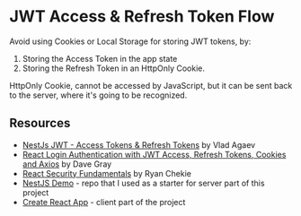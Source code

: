# JWT Access & Refresh Token Flow

Avoid using Cookies or Local Storage for storing JWT tokens, by:
1. Storing the Access Token in the app state
2. Storing the Refresh Token in an HttpOnly Cookie.

HttpOnly Cookie, cannot be accessed by JavaScript, but it can be sent back to the server, where
it's going to be recognized.

## Resources 
- [NestJs JWT - Access Tokens & Refresh Tokens](https://youtu.be/uAKzFhE3rxU) by
  Vlad Agaev
- [React Login Authentication with JWT Access, Refresh Tokens, Cookies and Axios](https://www.youtube.com/watch?v=nI8PYZNFtac) by Dave Gray
- [React Security Fundamentals](https://courses.reactsecurity.io/view/courses/react-security-fundamentals/302432-handling-auth-state/864672-check-if-the-user-is-currently-authenticated) by Ryan Chekie
- [NestJS Demo](https://github.com/sitek94/nestjs-demo) - repo that I used as a starter for server part of this project 
- [Create React App](https://create-react-app.dev/) - client part of the project
